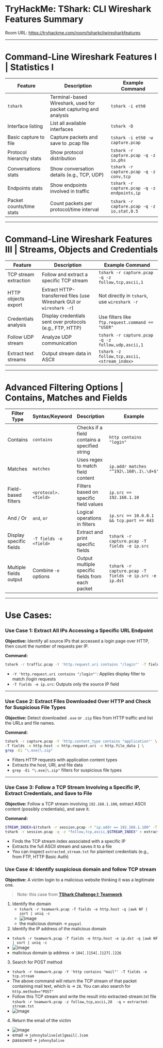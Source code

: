 # TryHackMe: TShark: CLI Wireshark Features Summary


Room URL: https://tryhackme.com/room/tsharkcliwiresharkfeatures

---
# Command-Line Wireshark Features I | Statistics I

| Feature                      | Description                                                                 | Example Command                                      |
|-----------------------------|-----------------------------------------------------------------------------|------------------------------------------------------|
| `tshark`                    | Terminal-based Wireshark, used for packet capturing and analysis           | `tshark -i eth0`                                     |
| Interface listing           | List all available interfaces                                               | `tshark -D`                                          |
| Basic capture to file       | Capture packets and save to .pcap file                                      | `tshark -i eth0 -w capture.pcap`                     |
| Protocol hierarchy stats    | Show protocol distribution                                                  | `tshark -r capture.pcap -q -z io,phs`                |
| Conversations stats         | Show conversation details (e.g., TCP, UDP)                                  | `tshark -r capture.pcap -q -z conv,tcp`              |
| Endpoints stats             | Show endpoints involved in traffic                                          | `tshark -r capture.pcap -q -z endpoints,ip`          |
| Packet counts/time stats    | Count packets per protocol/time interval                                    | `tshark -r capture.pcap -q -z io,stat,0.5`           |


---
# Command-Line Wireshark Features III | Streams, Objects and Credentials
| Feature                      | Description                                                                 | Example Command                                      |
|-----------------------------|-----------------------------------------------------------------------------|------------------------------------------------------|
| TCP stream extraction       | Follow and extract a specific TCP stream                                    | `tshark -r capture.pcap -q -z follow,tcp,ascii,1`    |
| HTTP objects export         | Extract HTTP-transferred files (use Wireshark GUI or `wireshark -r`)        | Not directly in `tshark`, use `wireshark -r`         |
| Credentials analysis        | Display credentials sent over protocols (e.g., FTP, HTTP)                   | Use filters like `ftp.request.command == "USER"`     |
| Follow UDP stream           | Analyze UDP communication                                                    | `tshark -r capture.pcap -q -z follow,udp,ascii,1`    |
| Extract text streams        | Output stream data in ASCII                                                  | `tshark -z follow,tcp,ascii,<stream_index>`          |


---
#  Advanced Filtering Options | Contains, Matches and Fields

| Filter Type                 | Syntax/Keyword         | Description                                                                 | Example                                           |
|----------------------------|------------------------|-----------------------------------------------------------------------------|---------------------------------------------------|
| Contains                   | `contains`             | Checks if a field contains a specified string                              | `http contains "login"`                           |
| Matches                    | `matches`              | Uses regex to match field content                                           | `ip.addr matches "^192\.168\.1\.\d+$"`            |
| Field-based filters        | `<protocol>.<field>`   | Filters based on specific field values                                      | `ip.src == 192.168.1.10`                          |
| And / Or                   | `and`, `or`             | Logical operations in filters                                               | `ip.src == 10.0.0.1 && tcp.port == 443`|
| Display specific fields    | `-T fields -e <field>` | Extract and print specific fields                                           | `tshark -r capture.pcap -T fields -e ip.src`       |
| Multiple fields output     | Combine `-e` options   | Output multiple specific fields from each packet                            | `tshark -r capture.pcap -T fields -e ip.src -e ip.dst` |


---
# Use Cases:

### Use Case 1: Extract All IPs Accessing a Specific URL Endpoint
**Objective:** Identify all source IPs that accessed a login page over HTTP, then count the number of requests per IP.

**Command:**
```bash
tshark -r traffic.pcap -Y 'http.request.uri contains "/login"' -T fields -e ip.src | sort | uniq -c | sort -nr
```
- `-Y 'http.request.uri contains "/login"'`: Applies display filter to match /login requests
- `-T fields -e ip.src`: Outputs only the source IP field


---

### Use Case 2: Extract Files Downloaded Over HTTP and Check for Suspicious File Types


**Objective:** Detect downloaded `.exe` or `.zip` files from HTTP traffic and list the URLs and file names.

**Command:**
```bash
tshark -r capture.pcap -Y 'http.content_type contains "application"' \
-T fields -e http.host -e http.request.uri -e http.file_data | \
grep -Ei "\.exe|\.zip"
```
- Filters HTTP requests with application content types
- Extracts the host, URI, and file data
- `grep -Ei "\.exe|\.zip"` filters for suspicious file types


---

### Use Case 3: Follow a TCP Stream Involving a Specific IP, Extract Credentials, and Save to File

**Objective:** Follow a TCP stream involving `192.168.1.100`, extract ASCII content (possibly credentials), and save it.

**Command:**
```bash
STREAM_INDEX=$(tshark -r session.pcap -Y "ip.addr == 192.168.1.100" -T fields -e tcp.stream | sort -u | head -n 1)
tshark -r session.pcap -q -z "follow,tcp,ascii,$STREAM_INDEX" > extracted_stream.txt
```
- Finds the TCP stream index associated with a specific IP
- Extracts the full ASCII stream and saves it to a file
- You can inspect `extracted_stream.txt` for plaintext credentials (e.g., from FTP, HTTP Basic Auth)


### Use Case 4: Identify suspicious domain and follow TCP stream

**Objective:** A victim login to a malicious website thinking it was a legitimate one.

> Note: this case from [**TShark Challenge I: Teamwork**](https://tryhackme.com/room/tsharkchallengesone)

1. Identify the domain
   - `tshark -r teamwork.pcap -T fields -e http.host -q |awk NF | sort | uniq -c`
   - ![image](https://github.com/user-attachments/assets/34ca7f61-2b4a-4d28-a984-fe13eb403bef)
   - the malicious domain -> `paypal`
2. Identify the IP address of the malicious domain
  - `tshark -r teamwork.pcap -T fields -e http.host -e ip.dst -q |awk NF | sort | uniq -c`
  - ![image](https://github.com/user-attachments/assets/2082103b-2ea4-4906-954d-138c0fe23774)
  - malicious domain ip address -> `184[.]154[.]127[.]226`
3. Search for POST method
  - `tshark -r teamwork.pcap -Y 'http contains "mail"' -T fields -e tcp.stream`
  - The above command will return the TCP stream of that packet containing mail text, which is -> `28`. You can also search for  `http.method=="POST"`
  - Follow this TCP stream and write the result into extracted-stream.txt file `tshark -r teamwork.pcap -z follow,tcp,ascii,28  -q > extracted-stream.txt`
  - ![image](https://github.com/user-attachments/assets/0b0c917b-0f89-4613-9f00-b30ebb05187a)

4. Return the email of the victim
  - ![image](https://github.com/user-attachments/assets/b1462c03-9c50-4b57-bdca-69f802137bbb)
  - email -> `johnny5alive[at]gmail[.]com`
  - passowrd -> `johnny5alive`


